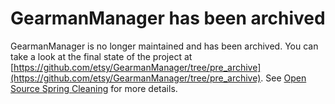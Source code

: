 # GearmanManager has been archived

GearmanManager is no longer maintained and has been archived. You can take a look at the final state
of the project at [https://github.com/etsy/GearmanManager/tree/pre_archive](https://github.com/etsy/GearmanManager/tree/pre_archive).
See [Open Source Spring Cleaning](https://codeascraft.com/2015/07/09/open-source-spring-cleaning/) for more details.
